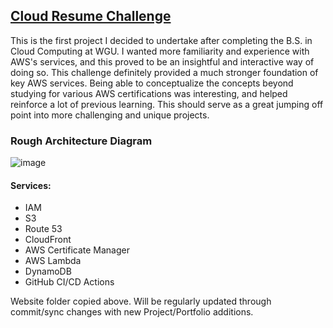 <h2><a href="https://cloudresumechallenge.dev/" target="_blank"><b>Cloud Resume Challenge</b></a></h2>

<p>This is the first project I decided to undertake after completing the B.S. in Cloud Computing at WGU. I wanted more familiarity and experience with AWS's services, and this proved to be an insightful and interactive way of doing so. This challenge definitely provided a much stronger foundation of key AWS services. Being able to conceptualize the concepts beyond studying for various AWS certifications was interesting, and helped reinforce a lot of previous learning. This should serve as a great jumping off point into more challenging and unique projects.</p>

<h3>Rough Architecture Diagram</h3>

![image](https://github.com/ryangoddard1/aws-cloud-resume-challenge/assets/84172786/21715151-fe0e-4270-a36c-2daac70571eb)

<h4>Services:</h4>
  <ul>
  <li>IAM</li>
  <li>S3</li>
  <li>Route 53</li>
  <li>CloudFront</li>
  <li>AWS Certificate Manager</li>
  <li>AWS Lambda</li>
  <li>DynamoDB</li>
  <li>GitHub CI/CD Actions</li>
  </ul>

Website folder copied above. Will be regularly updated through commit/sync changes with new Project/Portfolio additions.
                                                
